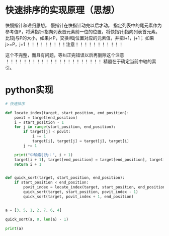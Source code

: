 # 快速排序的实现原理（思想）
快慢指针和递归思想。
慢指针在快指针动完以后才动。
指定列表中的尾元素作为参考值P，将满指针i指向列表首元素前一位的位置，将快指针j指向列表首元素。
比较j与P的大小，如果j<P，交换i和j位置对应的元素值，并把i+1，j+1；
               如果j>=P，j+1
 ！！！！！！！！！注意！！！！！！！！！！！
 
 这个不完整，而且有问题，等纠正完错误以后再删除这个注意
 ！！！！！！！！！！！！！！！！！！！！！！
 精髓在于确定当前中轴的索引。



# python实现

~~~python
# 快速排序

def locate_index(target, start_position, end_position):
    povit = target[end_position]
    i = start_position - 1
    for j in range(start_position, end_position):
        if target[j] < povit:
            i += 1
            target[i], target[j] = target[j], target[i]
        j += 1

    print("中轴索引为：", i + 1)
    target[i + 1], target[end_position] = target[end_position], target[i + 1]
    return i + 1


def quick_sort(target, start_position, end_position):
    if start_position < end_position:
        povit_index = locate_index(target, start_position, end_position)
        quick_sort(target, start_position, povit_index - 1)
        quick_sort(target, povit_index + 1, end_position)


a = [3, 5, 1, 2, 7, 6, 4]

quick_sort(a, 0, len(a) - 1)

print(a)

~~~

